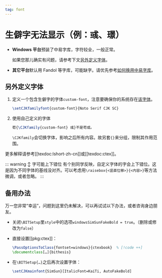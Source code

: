 ```yaml
---
tag: font
---
```


# 生僻字无法显示（例：彧、璟）

<!--
  commit f457206b824435442b6bba0826e2d706853733ce
  https://github.com/BITNP/BIThesis/discussions/447
-->

- **Windows 平台**预装了中易字库，字符较全，一般正常。

  如果您那儿确实有问题，请参考下文[另外定义字体](#另外定义字体)。

- **其它平台**默认用 Fandol 等字库，可能缺字。请优先参考[如何换用中易字库](./word-font.md)。

## 另外定义字体

<!-- https://github.com/BITNP/BIThesis/blob/7c37def77a9b809af1b4dcee26a04ca393df226e/templates/undergraduate-thesis/chapters/1_chapter1.tex#L67-L76 -->

1. 定义一个包含生僻字的字体`custom-font`，注意要确保你的系统存在[该字体](https://www.ctan.org/tex-archive/fonts/notocjksc)。

   ```latex
   \setCJKfamilyfont{custom-font}{Noto Serif CJK SC}
   ```

2. 使用自己定义的字体

   ```latex
   荀{\CJKfamily{custom-font} 彧}不是苟或。
   ```

   `\CJKfamily`会切换字体，影响之后所有内容。故另套`{}`来分组，限制其作用范围。

更多解释请参考[[texdoc:lshort-zh-cn]]或[[texdoc:ctex]]。

::: warning ↕️​​ 字可能上下错位
有个别同学反映，自定义字体的字会上下错位。这是因为不同字体的基线没对齐。可以考虑用`\raisebox{<竖直位移>}{<内容>}`等方法微调，或者忽略。
:::

## 备用办法

万一您非常“幸运”，问题到这里仍未解决，可以再试试以下办法，或者咨询身边朋友。

- 关闭`\BITSetup`里`style`中的选项`windowsSimSunFakeBold = true`。（删除或修改为`false`）

- 直接设置[[pkg:ctex]]：

  ```latex
  \PassOptionsToClass{fontset=windows}{ctexbook}  % [!code ++]
  \documentclass[…]{bithesis}
  ```

- 在`\BITSetup{…}`之后再次设置字体：

  ```latex
  \setCJKmainfont{SimSun}[ItalicFont=KaiTi, AutoFakeBold]
  ```
